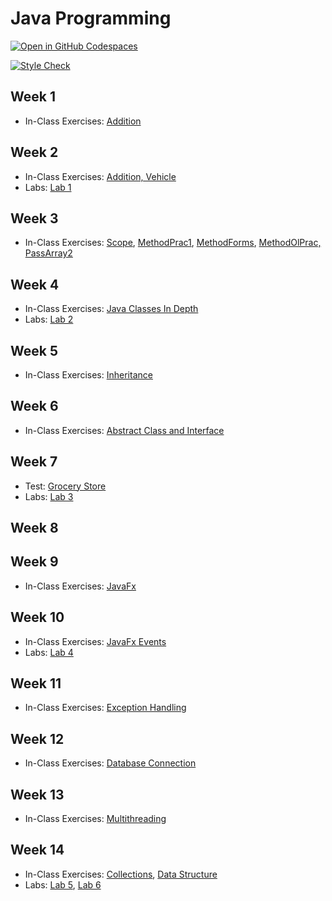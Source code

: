 # Java Programming

[![Open in GitHub Codespaces](https://github.com/codespaces/badge.svg)](https://codespaces.new/ttran375/comp228)

[![Style Check](https://github.com/ttran375/comp228/actions/workflows/main.yml/badge.svg)](https://github.com/ttran375/comp228/actions/workflows/main.yml)

## Week 1

- In-Class Exercises: [Addition](src/Module01)

## Week 2

- In-Class Exercises: [Addition, Vehicle](src/Module02)
- Labs: [Lab 1](https://github.com/ttran375/comp228-lab1)

## Week 3

- In-Class Exercises: [Scope](src/Module03/Week3FinalDemos1), [MethodPrac1](src/Module03/Week3FinalDemos3), [MethodForms](src/Module03/Week3FinalDemos4), [MethodOlPrac, PassArray2](src/Module03/Week3FinalDemos5)

## Week 4

- In-Class Exercises: [Java Classes In Depth](src/Module04)
- Labs: [Lab 2](https://github.com/ttran375/comp228-lab2)

## Week 5

- In-Class Exercises: [Inheritance](src/Module05)

## Week 6

- In-Class Exercises: [Abstract Class and Interface](src/Module06)

## Week 7

- Test: [Grocery Store](https://github.com/ttran375/comp228-test1)
- Labs: [Lab 3](https://github.com/ttran375/comp228-lab3)

## Week 8

## Week 9

- In-Class Exercises: [JavaFx](src/Module07)

## Week 10

- In-Class Exercises: [JavaFx Events](src/Module08)
- Labs: [Lab 4](https://github.com/ttran375/comp228-lab4)

## Week 11

- In-Class Exercises: [Exception Handling](src/Module09/ExceptionHandlingDemo)

## Week 12

- In-Class Exercises: [Database Connection](src/Module10/connection)

## Week 13

- In-Class Exercises: [Multithreading](src/Module11)

## Week 14

- In-Class Exercises: [Collections](src/Week13/collections), [Data Structure](src/Week13)
- Labs: [Lab 5](https://github.com/ttran375/comp228-lab5), [Lab 6](https://github.com/ttran375/comp228-lab6)
